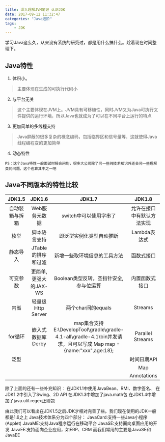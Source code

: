 ```yaml
---
title: 深入理解JVM笔记 认识JDK
date: 2017-09-12 11:32:47
categories: "Java进阶"
tags:
	- JDK
---
```


学习Java这么久，从来没有系统的研究过，都是用什么搞什么。趁着现在时间整理下。

## Java特性
1. 体积小。
> 主要体现在生成的可执行代码小
2. 与平台无关
> 这个主要体现在JVM上。JVM具有可移植性，同时JVM又为Java可执行文件提供的运行环境，所以Java也就成为了可以在不同平台上运行的特点
3. 更加简单的多线程支持
>  Java屏蔽的很多复杂的概念编码，包括临界区和信号量等，这就使得Java线程编程变的更加简单
4. 动态特性
>  

    PS：这个Java特性一般面试时候会问到，很多大公司除了问一些纯技术知识外还会问一些理解类的问题，这个也算其中之一吧

<!-- more -->

## Java不同版本的特性比较
| JDK1.5 | JDK1.6 | JDK1.7 | JDK1.8 |
|:-----:|:-----:|:-----:|:-----:|
| 自动装箱与拆箱 | Web服务元数据 | switch中可以使用字串了 | 允许在接口中有默认方法实现 | 
| 枚举 | 脚本语言支持 | 即泛型实例化类型自动推断 | Lambda表达式 | 
| 静态导入 | JTable的排序和过滤 | 新增一些取环境信息的工具方法 | 函数式接口 |
| 可变参数 | 更简单,更强大的JAX-WS | Boolean类型反转，空指针安全,参与位运算 | 内置函数式接口 |
| 内省 | 轻量级Http Server | 两个char间的equals | Streams |
| for循环 | 嵌入式数据库 Derby | map集合支持E:\DevelopTool\gradle\gradle-4.1-all\gradle-4.1\bin并发请求，且可以写成 Map map = {name:"xxx",age:18}; | Parallel Streams |
| 泛型 |  |  | 时间日期API |
|  |  |  | Map |
|  |  |  | Annotations |

除了上面的还有一些补充知识：
在JDK1.1中使用JavaBean、RMI、数字签名、
在JDK1.2中引入了Swing、2D API
在JDK1.3中增加了java.math包
在JDK1.4中增加了java.util.regex正则包

由此我们可以看出在JDK1.5之后JDK才相对完善了些。我们现在使用的JDK一般都是1.6之上
Java技术体系分为四个部分：
    JavaCard:支持一些Java小程序(Applet)
    JavaME:支持Java程序运行在移动平台
    JavaSE:支持面向桌面应用的开发
    JavaEE:支持面向企业应用，如ERP、CRM
 而我们常用的主要是JavaSE和JavaEE


